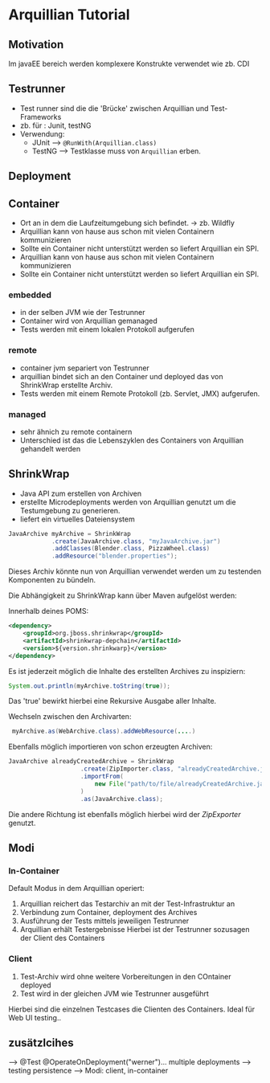 # Arquillian Tutorial
## Motivation
Im javaEE bereich werden komplexere Konstrukte verwendet wie zb. CDI
## Testrunner
- Test runner sind die die 'Brücke' zwischen Arquillian und Test-Frameworks 
- zb. für : Junit, testNG
- Verwendung:
	- JUnit --> `@RunWith(Arquillian.class)` 
	- TestNG --> Testklasse muss von `Arquillian` erben.
## Deployment
## Container 
- Ort an in dem die Laufzeitumgebung sich befindet.
-> zb. Wildfly
- Arquillian kann von hause aus schon mit vielen Containern kommunizieren
- Sollte ein Container nicht unterstützt werden so liefert Arquillian ein SPI.
- Arquillian kann von hause aus schon mit vielen Containern kommunizieren
- Sollte ein Container nicht unterstützt werden so liefert Arquillian ein SPI.

### embedded
- in der selben JVM wie der Testrunner
- Container wird von Arquillian gemanaged
- Tests werden mit einem lokalen Protokoll aufgerufen
### remote
- container jvm separiert von Testrunner
- arquillian bindet sich an den Container und deployed das von ShrinkWrap erstellte Archiv. 
- Tests werden mit einem Remote Protokoll (zb. Servlet, JMX) aufgerufen. 

### managed
- sehr ähnich zu remote containern
- Unterschied ist das die Lebenszyklen des Containers von Arquillian gehandelt werden

## ShrinkWrap
- Java API zum erstellen von Archiven 
- erstellte Microdeployments werden von Arquillian genutzt um die Testumgebung zu generieren.
- liefert ein virtuelles Dateiensystem

```java
JavaArchive myArchive = ShrinkWrap
			.create(JavaArchive.class, "myJavaArchive.jar")
 			.addClasses(Blender.class, PizzaWheel.class)
  			.addResource("blender.properties");
```

Dieses Archiv könnte nun von Arquillian verwendet werden um zu testenden Komponenten zu bündeln.

Die Abhängigkeit zu ShrinkWrap kann über Maven aufgelöst werden:

Innerhalb deines POMS:

```xml
<dependency>
	<groupId>org.jboss.shrinkwrap</groupId>
	<artifactId>shrinkwrap-depchain</artifactId>
	<version>${version.shrinkwarp}</version>
</dependency>
```
Es ist jederzeit möglich die Inhalte des erstellten Archives zu inspiziern:
```java
System.out.println(myArchive.toString(true));
```
Das 'true' bewirkt hierbei eine Rekursive Ausgabe aller Inhalte.


Wechseln zwischen den Archivarten: 
```java
 myArchive.as(WebArchive.class).addWebResource(....)
```

Ebenfalls möglich importieren von schon erzeugten Archiven:

```java
JavaArchive alreadyCreatedArchive = ShrinkWrap
					.create(ZipImporter.class, "alreadyCreatedArchive.jar")
					.importFrom(
						new File("path/to/file/alreadyCreatedArchive.jar")
 					)
					.as(JavaArchive.class);
```

Die andere Richtung ist ebenfalls möglich hierbei wird der *ZipExporter* genutzt.
			
## Modi			
### In-Container
Default Modus in dem Arquillian operiert:
1. Arquillian reichert das Testarchiv an mit der Test-Infrastruktur an
2. Verbindung zum Container, deployment des Archives
3. Ausführung der Tests mittels jeweiligen Testrunner
4. Arquillian erhält Testergebnisse
Hierbei ist der Testrunner sozusagen der Client des Containers
### Client	
1. Test-Archiv wird ohne weitere Vorbereitungen in den COntainer deployed
2. Test wird in der gleichen JVM wie Testrunner ausgeführt

Hierbei sind die einzelnen Testcases die Clienten des Containers. Ideal für Web UI testing..
			
## zusätzlcihes
--> @Test @OperateOnDeployment("werner")... multiple deployments
--> testing persistence
--> Modi: client, in-container